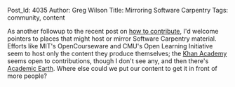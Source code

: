 Post_Id: 4035
Author: Greg Wilson
Title: Mirroring Software Carpentry
Tags: community, content

<p>As another followup to the recent post on <a href="|filename|2011-02-16-how-to-contribute.md">how to contribute</a>, I'd welcome pointers to places that might host or mirror Software Carpentry material. Efforts like MIT's OpenCourseware and CMU's Open Learning Initiative seem to host only the content they produce themselves; the <a href="http://www.khanacademy.org/">Khan Academy</a> seems open to contributions, though I don't see any, and then there's <a href="http://academicearth.org/">Academic Earth</a>. Where else could we put our content to get it in front of more people?</p>
